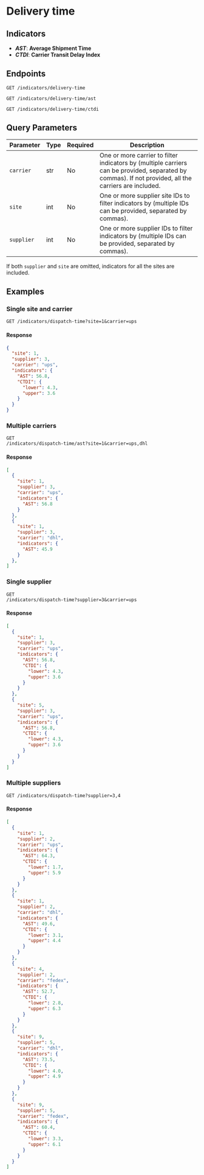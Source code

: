 # Delivery time

## Indicators
- ***AST***: **Average Shipment Time**
- ***CTDI***: **Carrier Transit Delay Index**

## Endpoints
<code>GET /indicators/delivery-time</code>

<code>GET /indicators/delivery-time/ast</code>

<code>GET /indicators/delivery-time/ctdi</code>

## Query Parameters

| Parameter  | Type | Required | Description                                                                                               |
|------------|------|----------|-----------------------------------------------------------------------------------------------------------|
| `carrier`  | str  | No       | One or more carrier to filter indicators by (multiple carriers can be provided, separated by commas). If not provided, all the carriers are included.    |
| `site`     | int  | No       | One or more supplier site IDs to filter indicators by (multiple IDs can be provided, separated by commas). |
| `supplier` | int  | No       | One or more supplier IDs to filter indicators by (multiple IDs can be provided, separated by commas).      |

If both <code>supplier</code> and <code>site</code> are omitted, indicators for all the sites are included.


## Examples 

### Single site and carrier

<code>GET /indicators/dispatch-time?site=1&carrier=ups</code>

#### Response

```json
{
  "site": 1,
  "supplier": 3,
  "carrier": "ups",
  "indicators": {
    "AST": 56.8,
    "CTDI": {
      "lower": 4.3,
      "upper": 3.6
    }
  }
}
```

### Multiple carriers

<code>GET /indicators/dispatch-time/ast?site=1&carrier=ups,dhl</code>

#### Response

```json
[
  {
    "site": 1,
    "supplier": 3,
    "carrier": "ups",
    "indicators": {
      "AST": 56.8
    }
  },
  {
    "site": 1,
    "supplier": 3,
    "carrier": "dhl",
    "indicators": {
      "AST": 45.9
    }
  },
]
```

### Single supplier

<code>GET /indicators/dispatch-time?supplier=3&carrier=ups</code>

#### Response

```json
[
  {
    "site": 1,
    "supplier": 3,
    "carrier": "ups",
    "indicators": {
      "AST": 56.8,
      "CTDI": {
        "lower": 4.3,
        "upper": 3.6
      }
    }
  },
  {
    "site": 5,
    "supplier": 3,
    "carrier": "ups",
    "indicators": {
      "AST": 56.8,
      "CTDI": {
        "lower": 4.3,
        "upper": 3.6
      }
    }
  }
]
```

### Multiple suppliers 

<code>GET /indicators/dispatch-time?supplier=3,4</code>

#### Response

```json
[
  {
    "site": 1,
    "supplier": 2,
    "carrier": "ups",
    "indicators": {
      "AST": 64.3,
      "CTDI": {
        "lower": 1.7,
        "upper": 5.9
      }
    }
  },
  {
    "site": 1,
    "supplier": 2,
    "carrier": "dhl",
    "indicators": {
      "AST": 49.6,
      "CTDI": {
        "lower": 3.1,
        "upper": 4.4
      }
    }
  },
  {
    "site": 4,
    "supplier": 2,
    "carrier": "fedex",
    "indicators": {
      "AST": 52.7,
      "CTDI": {
        "lower": 2.8,
        "upper": 6.3
      }
    }
  },
  {
    "site": 9,
    "supplier": 5,
    "carrier": "dhl",
    "indicators": {
      "AST": 73.5,
      "CTDI": {
        "lower": 4.0,
        "upper": 4.9
      }
    }
  },
  {
    "site": 9,
    "supplier": 5,
    "carrier": "fedex",
    "indicators": {
      "AST": 60.4,
      "CTDI": {
        "lower": 3.3,
        "upper": 6.1
      }
    }
  }
]
```